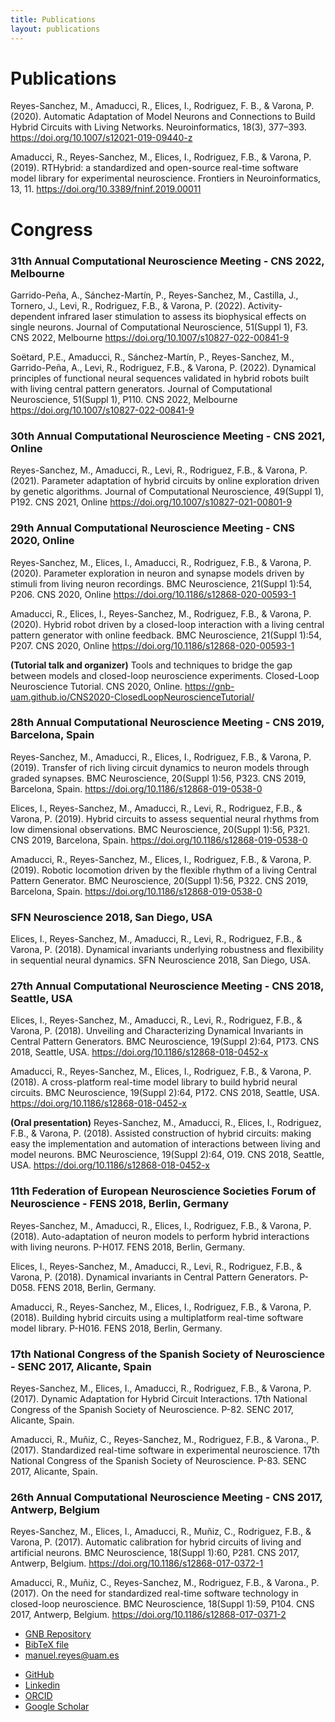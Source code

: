 ```yaml
---
title: Publications
layout: publications
---
```


# Publications

Reyes-Sanchez, M., Amaducci, R., Elices, I., Rodriguez, F. B., & Varona, P. (2020). Automatic Adaptation of Model Neurons and Connections to Build Hybrid Circuits with Living Networks. Neuroinformatics, 18(3), 377–393. <a href="https://doi.org/10.1007/s12021-019-09440-z" target="_blank">https://doi.org/10.1007/s12021-019-09440-z</a>

Amaducci, R., Reyes-Sanchez, M., Elices, I., Rodriguez, F.B., & Varona, P. (2019). RTHybrid: a standardized and open-source real-time software model library for experimental neuroscience. Frontiers in Neuroinformatics, 13, 11. <a href="https://doi.org/10.3389/fninf.2019.00011" target="_blank">https://doi.org/10.3389/fninf.2019.00011</a>

# Congress

### 31th Annual Computational Neuroscience Meeting - CNS 2022, Melbourne

Garrido-Peña, A., Sánchez-Martín, P., Reyes-Sanchez, M., Castilla, J., Tornero, J., Levi, R., Rodriguez, F.B., & Varona, P. (2022). Activity-dependent infrared laser stimulation to assess its biophysical effects on single neurons. Journal of Computational Neuroscience, 51(Suppl 1), F3. CNS 2022, Melbourne https://doi.org/10.1007/s10827-022-00841-9

Soëtard, P.E., Amaducci, R., Sánchez-Martín, P., Reyes-Sanchez, M., Garrido-Peña, A., Levi, R., Rodriguez, F.B., & Varona, P. (2022). Dynamical principles of functional neural sequences validated in hybrid robots built with living central pattern generators. Journal of Computational Neuroscience, 51(Suppl 1), P110. CNS 2022, Melbourne https://doi.org/10.1007/s10827-022-00841-9


### 30th Annual Computational Neuroscience Meeting - CNS 2021, Online

Reyes-Sanchez, M., Amaducci, R., Levi, R., Rodriguez, F.B., & Varona, P. (2021). Parameter adaptation of hybrid circuits by online exploration driven by genetic algorithms. Journal of Computational Neuroscience, 49(Suppl 1), P192. CNS 2021, Online https://doi.org/10.1007/s10827-021-00801-9

### 29th Annual Computational Neuroscience Meeting - CNS 2020, Online

Reyes-Sanchez, M., Elices, I., Amaducci, R., Rodriguez, F.B., & Varona, P. (2020). Parameter exploration in neuron and synapse models driven by stimuli from living neuron recordings. BMC Neuroscience, 21(Suppl 1):54, P206. CNS 2020, Online https://doi.org/10.1186/s12868-020-00593-1

Amaducci, R., Elices, I., Reyes-Sanchez, M., Rodriguez, F.B., & Varona, P. (2020). Hybrid robot driven by a closed-loop interaction with a living central pattern generator with online feedback. BMC Neuroscience, 21(Suppl 1):54, P207. CNS 2020, Online https://doi.org/10.1186/s12868-020-00593-1

**(Tutorial talk and organizer)** Tools and techniques to bridge the gap between models and closed-loop neuroscience experiments. Closed-Loop Neuroscience Tutorial. CNS 2020, Online. https://gnb-uam.github.io/CNS2020-ClosedLoopNeuroscienceTutorial/

### 28th Annual Computational Neuroscience Meeting - CNS 2019, Barcelona, Spain

Reyes-Sanchez, M., Amaducci, R., Elices, I., Rodriguez, F.B., & Varona, P. (2019). Transfer of rich living circuit dynamics to neuron models through graded synapses. BMC Neuroscience, 20(Suppl 1):56, P323. CNS 2019, Barcelona, Spain. https://doi.org/10.1186/s12868-019-0538-0

Elices, I., Reyes-Sanchez, M., Amaducci, R., Levi, R., Rodriguez, F.B., & Varona, P. (2019). Hybrid circuits to assess sequential neural rhythms from low dimensional observations. BMC Neuroscience, 20(Suppl 1):56, P321. CNS 2019, Barcelona, Spain. https://doi.org/10.1186/s12868-019-0538-0

Amaducci, R., Reyes-Sanchez, M., Elices, I., Rodriguez, F.B., & Varona, P. (2019). Robotic locomotion driven by the flexible rhythm of a living Central Pattern Generator. BMC Neuroscience, 20(Suppl 1):56, P322. CNS 2019, Barcelona, Spain. https://doi.org/10.1186/s12868-019-0538-0


### SFN Neuroscience 2018, San Diego, USA

Elices, I., Reyes-Sanchez, M., Amaducci, R., Levi, R., Rodriguez, F.B., & Varona, P. (2018). Dynamical invariants underlying robustness and flexibility in sequential neural dynamics. SFN Neuroscience 2018, San Diego, USA.

### 27th Annual Computational Neuroscience Meeting - CNS 2018, Seattle, USA

Elices, I., Reyes-Sanchez, M., Amaducci, R., Levi, R., Rodriguez, F.B., & Varona, P. (2018). Unveiling and Characterizing Dynamical Invariants in Central Pattern Generators. BMC Neuroscience, 19(Suppl 2):64, P173. CNS 2018, Seattle, USA. https://doi.org/10.1186/s12868-018-0452-x

Amaducci, R., Reyes-Sanchez, M., Elices, I., Rodriguez, F.B., & Varona, P. (2018). A cross-platform real-time model library to build hybrid neural circuits. BMC Neuroscience, 19(Suppl 2):64, P172. CNS 2018, Seattle, USA. https://doi.org/10.1186/s12868-018-0452-x

**(Oral presentation)** Reyes-Sanchez, M., Amaducci, R., Elices, I., Rodriguez, F.B., & Varona, P. (2018). Assisted construction of hybrid circuits: making easy the implementation and automation of interactions between living and model neurons. BMC Neuroscience, 19(Suppl 2):64, O19. CNS 2018, Seattle, USA. https://doi.org/10.1186/s12868-018-0452-x

### 11th Federation of European Neuroscience Societies Forum of Neuroscience - FENS 2018, Berlin, Germany

Reyes-Sanchez, M., Amaducci, R., Elices, I., Rodriguez, F.B., & Varona, P. (2018). Auto-adaptation of neuron models to perform hybrid interactions with living neurons. P-H017. FENS 2018, Berlin, Germany.

Elices, I., Reyes-Sanchez, M., Amaducci, R., Levi, R., Rodriguez, F.B., & Varona, P. (2018). Dynamical invariants in Central Pattern Generators. P-D058. FENS 2018, Berlin, Germany.

Amaducci, R., Reyes-Sanchez, M., Elices, I., Rodriguez, F.B., & Varona, P. (2018). Building hybrid circuits using a multiplatform real-time software model library. P-H016. FENS 2018, Berlin, Germany.

### 17th National Congress of the Spanish Society of Neuroscience - SENC 2017, Alicante, Spain

Reyes-Sanchez, M., Elices, I., Amaducci, R., Rodriguez, F.B., & Varona, P. (2017). Dynamic Adaptation for Hybrid Circuit Interactions. 17th National Congress of the Spanish Society of Neuroscience. P-82. SENC 2017, Alicante, Spain.

Amaducci, R., Muñiz, C., Reyes-Sanchez, M., Rodriguez, F.B., & Varona., P. (2017). Standardized real-time software in experimental neuroscience. 17th National Congress of the Spanish Society of Neuroscience. P-83. SENC 2017, Alicante, Spain.

### 26th Annual Computational Neuroscience Meeting - CNS 2017, Antwerp, Belgium

Reyes-Sanchez, M., Elices, I., Amaducci, R., Muñiz, C., Rodriguez, F.B., & Varona, P. (2017). Automatic calibration for hybrid circuits of living and artificial neurons. BMC Neuroscience, 18(Suppl 1):60, P281. CNS 2017, Antwerp, Belgium. https://doi.org/10.1186/s12868-017-0372-1

Amaducci, R., Muñiz, C., Reyes-Sanchez, M., Rodriguez, F.B., & Varona., P. (2017). On the need for standardized real-time software technology in closed-loop neuroscience. BMC Neuroscience, 18(Suppl 1):59, P104. CNS 2017, Antwerp, Belgium. https://doi.org/10.1186/s12868-017-0371-2

<!--
# Others

Final master dissertation in spanish (TFM): http://repositorio.uam.es/handle/10486/681056

Final degree dissertation in spanish (TFG): http://repositorio.uam.es/handle/10486/677161
-->

<!--
<p style="text-align: center"> <br>
<a target="_blank" href="https://raw.githubusercontent.com/manurs/manurs.github.io/master/MRS.bib" class="button">BibTeX</a>
<a href="/" class="button">Home page</a>
</p>
-->


<ul class="nav2">

<li><a target="_blank" href="https://github.com/GNB-UAM" class="button">GNB Repository</a></li>

<li><a target="_blank" href="https://raw.githubusercontent.com/manurs/manurs.github.io/master/MRS.bib" class="button">BibTeX file</a></li>

<li><a href="mailto:manuel.reyes@uam.es" target="_blank" class="button">manuel.reyes@uam.es</a></li>

</ul>

<ul class="nav2">

<li><a target="_blank" href="https://github.com/manurs" class="button">GitHub</a></li>
<li><a target="_blank" href="https://linkedin.com/in/manuelrs/" class="button">Linkedin</a></li>

<li><a target="_blank" href="https://orcid.org/0000-0003-2909-4664" class="button">ORCID</a></li>
<li><a target="_blank" href="https://scholar.google.es/citations?user=JlKzj1cAAAAJ" class="button">Google Scholar</a></li>

</ul>